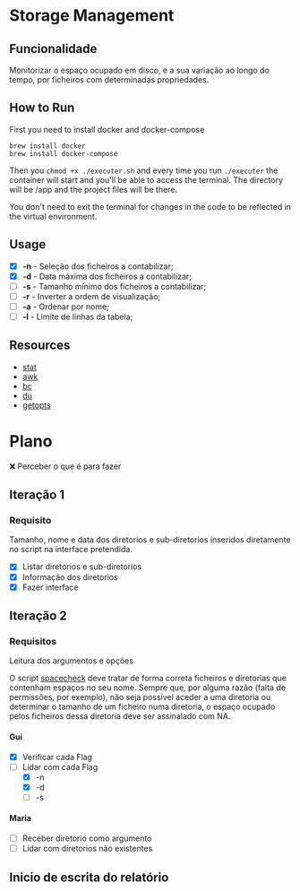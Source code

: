 # Storage Management

## Funcionalidade

Monitorizar o espaço ocupado em disco, e a sua variação ao longo do tempo,
por ficheiros com determinadas propriedades.

## How to Run

First you need to install docker and docker-compose

```
brew install docker
brew install docker-compose
```

Then you `chmod +x ./executer.sh` and every time you run `./executer` the container will start and you'll be able to access the terminal. The directory will be
/app and the project files will be there.

You don't need to exit the terminal for changes in the code to be reflected in the virtual environment.

## Usage

- [x] **-n** - Seleção dos ficheiros a contabilizar;
- [x] **-d** - Data máxima dos ficheiros a contabilizar;
- [ ] **-s** - Tamanho mínimo dos ficheiros a contabilizar;
- [ ] **-r** - Inverter a ordem de visualização;
- [ ] **-a** - Ordenar por nome;
- [ ] **-l** - Limite de linhas da tabela;

## Resources

- [stat](https://www.geeksforgeeks.org/stat-command-in-linux-with-examples/)
- [awk](https://www.cyberciti.biz/faq/bash-scripting-using-awk/)
- [bc](https://www.geeksforgeeks.org/bc-command-linux-examples/)
- [du](https://www.geeksforgeeks.org/du-command-linux-examples/)
- [getopts](https://www.stackchief.com/tutorials/Bash%20Tutorial%3A%20getopts)

# Plano

❌ Perceber o que é para fazer

## Iteração 1

### Requisito

Tamanho, nome e data dos diretorios e sub-diretorios inseridos diretamente no script
na interface pretendida.

- [x] Listar diretorios e sub-diretorios
- [x] Informação dos diretorios
- [x] Fazer interface

## Iteração 2

### Requisitos

Leitura dos argumentos e opções

O script [spacecheck](https://github.com/guilherme096/storage_monitor/blob/main/spacecheck.sh)
deve tratar de forma correta ficheiros e diretorias que contenham
espaços no seu nome. Sempre que, por alguma razão (falta de permissões, por exemplo), não seja
possível aceder a uma diretoria ou determinar o tamanho de um ficheiro numa diretoria, o espaço
ocupado pelos ficheiros dessa diretoria deve ser assinalado com NA.

#### Gui

- [x] Verificar cada Flag
- [ ] Lidar com cada Flag
  - [x] -n
  - [x] -d
  - [ ] -s

#### Maria

- [ ] Receber diretorio como argumento
- [ ] Lidar com diretorios não existentes

## Inicio de escrita do relatório
